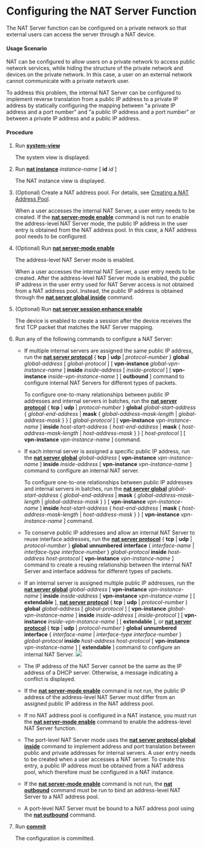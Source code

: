 Configuring the NAT Server Function
===================================

The NAT Server function can be configured on a private network so that external users can access the server through a NAT device.

#### Usage Scenario

NAT can be configured to allow users on a private network to access public network services, while hiding the structure of the private network and devices on the private network. In this case, a user on an external network cannot communicate with a private network user.

To address this problem, the internal NAT Server can be configured to implement reverse translation from a public IP address to a private IP address by statically configuring the mapping between "a private IP address and a port number" and "a public IP address and a port number" or between a private IP address and a public IP address.


#### Procedure

1. Run [**system-view**](cmdqueryname=system-view)
   
   
   
   The system view is displayed.
2. Run [**nat instance**](cmdqueryname=nat+instance+id) *instance-name* [ **id** *id* ]
   
   
   
   The NAT instance view is displayed.
3. (Optional) Create a NAT address pool. For details, see [Creating a NAT Address Pool](dc_ne_nat_cfg_0013.html).
   
   
   
   When a user accesses the internal NAT Server, a user entry needs to be created. If the [**nat server-mode enable**](cmdqueryname=nat+server-mode+enable) command is not run to enable the address-level NAT Server mode, the public IP address in the user entry is obtained from the NAT address pool. In this case, a NAT address pool needs to be configured.
4. (Optional) Run [**nat server-mode enable**](cmdqueryname=nat+server-mode+enable)
   
   
   
   The address-level NAT Server mode is enabled.
   
   
   
   When a user accesses the internal NAT Server, a user entry needs to be created. After the address-level NAT Server mode is enabled, the public IP address in the user entry used for NAT Server access is not obtained from a NAT address pool. Instead, the public IP address is obtained through the [**nat server global inside**](cmdqueryname=nat+server+global) command.
5. (Optional) Run [**nat server session enhance enable**](cmdqueryname=nat+server+session+enhance+enable)
   
   
   
   The device is enabled to create a session after the device receives the first TCP packet that matches the NAT Server mapping.
6. Run any of the following commands to configure a NAT Server:
   
   
   * If multiple internal servers are assigned the same public IP address, run the [**nat server protocol**](cmdqueryname=nat+server+protocol+tcp+udp+global+vpn-instance+inside) { **tcp** | **udp** | *protocol-number* } **global** *global-address* [ *global-protocol* ] [ **vpn-instance** *global-vpn-instance-name* ] **inside** *inside-address* [ *inside-protocol* ] [ **vpn-instance** *inside-vpn-instance-name* ] [ **outbound** ] command to configure internal NAT Servers for different types of packets.
     
     To configure one-to-many relationships between public IP addresses and internal servers in batches, run the [**nat server protocol**](cmdqueryname=nat+server+protocol+tcp+udp+global+mask+vpn-instance+inside+mask) { **tcp** | **udp** | *protocol-number* } **global** *global-start-address* { *global-end-address* | **mask** { *global-address-mask-length* | *global-address-mask* } } [ *global-protocol* ] [ **vpn-instance** *vpn-instance-name* ] **inside** *host-start-address* { *host-end-address* | **mask** { *host-address-mask-length* | *host-address-mask* } } [ *host-protocol* ] [ **vpn-instance** *vpn-instance-name* ] command.
   * If each internal server is assigned a specific public IP address, run the [**nat server global**](cmdqueryname=nat+server+global+vpn-instance+inside+vpn-instance) *global-address* [ **vpn-instance** *vpn-instance-name* ] **inside** *inside-address* [ **vpn-instance** *vpn-instance-name* ] command to configure an internal NAT server.
     
     To configure one-to-one relationships between public IP addresses and internal servers in batches, run the [**nat server global**](cmdqueryname=nat+server+global+mask+vpn-instance+inside+mask+vpn-instance) *global-start-address* { *global-end-address* | **mask** { *global-address-mask-length* | *global-address-mask* } } [ **vpn-instance** *vpn-instance-name* ] **inside** *host-start-address* { *host-end-address* | **mask** { *host-address-mask-length* | *host-address-mask* } } [ **vpn-instance** *vpn-instance-name* ] command.
   * To conserve public IP addresses and allow an internal NAT Server to reuse interface addresses, run the [**nat server protocol**](cmdqueryname=nat+server+protocol+tcp+udp+global+unnumbered+interface+inside) { **tcp** | **udp** | *protocol-number* } **global** **unnumbered** **interface** { *interface-name* | *interface-type* *interface-number* } *global-protocol* **inside** *host-address* *host-protocol* [ **vpn-instance** *vpn-instance-name* ] command to create a reusing relationship between the internal NAT Server and interface address for different types of packets.
   * If an internal server is assigned multiple public IP addresses, run the [**nat server global**](cmdqueryname=nat+server+global+vpn-instance+inside+vpn-instance+extendable) *global-address* [ **vpn-instance** *vpn-instance-name* ] **inside** *inside-address* [ **vpn-instance** *vpn-instance-name* ] [ **extendable** ], [**nat server protocol**](cmdqueryname=nat+server+protocol+tcp+udp+global+vpn-instance+inside) { **tcp** | **udp** | *protocol-number* } **global** *global-address* [ *global-protocol* ] [ **vpn-instance** *global-vpn-instance-name* ] **inside** *inside-address* [ *inside-protocol* ] [ **vpn-instance** *inside-vpn-instance-name* ] [ **extendable** ], or [**nat server protocol**](cmdqueryname=nat+server+protocol+tcp+udp+global+unnumbered+interface+inside) { **tcp** | **udp** | *protocol-number* } **global** **unnumbered** **interface** { *interface-name* | *interface-type* *interface-number* } *global-protocol* **inside** *host-address* *host-protocol* [ **vpn-instance** *vpn-instance-name* ] [ **extendable** ] command to configure an internal NAT Server.
   ![](../../../../public_sys-resources/note_3.0-en-us.png) 
   * The IP address of the NAT Server cannot be the same as the IP address of a DHCP server. Otherwise, a message indicating a conflict is displayed.
   * If the [**nat server-mode enable**](cmdqueryname=nat+server-mode+enable) command is not run, the public IP address of the address-level NAT Server must differ from an assigned public IP address in the NAT address pool.
   * If no NAT address pool is configured in a NAT instance, you must run the [**nat server-mode enable**](cmdqueryname=nat+server-mode+enable%E3%80%82) command to enable the address-level NAT Server function.
   * The port-level NAT Server mode uses the [**nat server protocol global inside**](cmdqueryname=nat+server+protocol) command to implement address and port translation between public and private addresses for internal servers. A user entry needs to be created when a user accesses a NAT server. To create this entry, a public IP address must be obtained from a NAT address pool, which therefore must be configured in a NAT instance.
   * If the [**nat server-mode enable**](cmdqueryname=nat+server-mode+enable) command is not run, the [**nat outbound**](cmdqueryname=nat+outbound) command must be run to bind an address-level NAT Server to a NAT address pool.
   * A port-level NAT Server must be bound to a NAT address pool using the [**nat outbound**](cmdqueryname=nat+outbound) command.
7. Run [**commit**](cmdqueryname=commit)
   
   
   
   The configuration is committed.